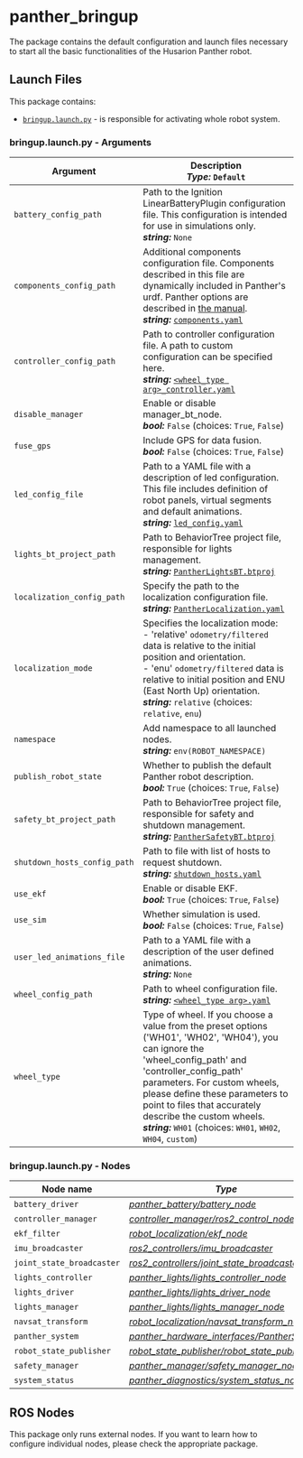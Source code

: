 # panther_bringup

The package contains the default configuration and launch files necessary to start all the basic functionalities of the Husarion Panther robot.

## Launch Files

This package contains:

- [`bringup.launch.py`](#bringuplaunchpy---arguments) - is responsible for activating whole robot system.

### bringup.launch.py - Arguments

| Argument                     | Description <br/> ***Type:*** `Default`                                                                                                                                                                                                                                                                                                                        |
| ---------------------------- | -------------------------------------------------------------------------------------------------------------------------------------------------------------------------------------------------------------------------------------------------------------------------------------------------------------------------------------------------------------- |
| `battery_config_path`        | Path to the Ignition LinearBatteryPlugin configuration file. This configuration is intended for use in simulations only. <br/>  ***string:*** `None`                                                                                                                                                                                                           |
| `components_config_path`     | Additional components configuration file. Components described in this file are dynamically included in Panther's urdf. Panther options are described in [the manual](https://husarion.com/manuals/panther/panther-options).  <br/>  ***string:*** [`components.yaml`](../panther_description/config/components.yaml)                                          |
| `controller_config_path`     | Path to controller configuration file. A path to custom configuration can be specified here. <br/>  ***string:*** [`<wheel_type arg>_controller.yaml`](../panther_controller/config/)                                                                                                                                                                          |
| `disable_manager`            | Enable or disable manager_bt_node.  <br/>  ***bool:*** `False` (choices: `True`, `False`)                                                                                                                                                                                                                                                                      |
| `fuse_gps`                   | Include GPS for data fusion.  <br/>  ***bool:*** `False` (choices: `True`, `False`)                                                                                                                                                                                                                                                                            |
| `led_config_file`            | Path to a YAML file with a description of led configuration. This file includes definition of robot panels, virtual segments and default animations. <br/>  ***string:*** [`led_config.yaml`](../panther_lights/config/led_config.yaml)                                                                                                                        |
| `lights_bt_project_path`     | Path to BehaviorTree project file, responsible for lights management. <br/>  ***string:*** [`PantherLightsBT.btproj`](../panther_manager/behavior_trees/PantherLightsBT.btproj)                                                                                                                                                                                |
| `localization_config_path`   | Specify the path to the localization configuration file. <br/>  ***string:*** [`PantherLocalization.yaml`](../panther_localization/config/relative_localization.yaml)                                                                                                                                                                                          |
| `localization_mode`          | Specifies the localization mode:  <br/>- 'relative' `odometry/filtered` data is relative to the initial position and orientation.  <br/>- 'enu' `odometry/filtered` data is relative to initial position and ENU (East North Up) orientation.  <br/>  ***string:*** `relative` (choices: `relative`, `enu`)                                                    |
| `namespace`                  | Add namespace to all launched nodes. <br/>  ***string:*** `env(ROBOT_NAMESPACE)`                                                                                                                                                                                                                                                                               |
| `publish_robot_state`        | Whether to publish the default Panther robot description.  <br/>  ***bool:*** `True` (choices: `True`, `False`)                                                                                                                                                                                                                                                |
| `safety_bt_project_path`     | Path to BehaviorTree project file, responsible for safety and shutdown management. <br/>  ***string:*** [`PantherSafetyBT.btproj`](../panther_manager/behavior_trees/PantherSafetyBT.btproj)                                                                                                                                                                   |
| `shutdown_hosts_config_path` | Path to file with list of hosts to request shutdown. <br/>  ***string:*** [`shutdown_hosts.yaml`](../panther_manager/config/shutdown_hosts.yaml)                                                                                                                                                                                                               |
| `use_ekf`                    | Enable or disable EKF.  <br/>  ***bool:*** `True` (choices: `True`, `False`)                                                                                                                                                                                                                                                                                   |
| `use_sim`                    | Whether simulation is used.  <br/>  ***bool:*** `False` (choices: `True`, `False`)                                                                                                                                                                                                                                                                             |
| `user_led_animations_file`   | Path to a YAML file with a description of the user defined animations. <br/>  ***string:*** `None`                                                                                                                                                                                                                                                             |
| `wheel_config_path`          | Path to wheel configuration file.  <br/>  ***string:*** [`<wheel_type arg>.yaml`](../panther_description/config)                                                                                   |
| `wheel_type`                 | Type of wheel. If you choose a value from the preset options ('WH01', 'WH02', 'WH04'), you can ignore the 'wheel_config_path' and 'controller_config_path' parameters. For custom wheels, please define these parameters to point to files that accurately describe the custom wheels. <br/>  ***string:*** `WH01` (choices: `WH01`, `WH02`, `WH04`, `custom`) |

### bringup.launch.py - Nodes

| Node name                 | *Type*                                                                                          |
| ------------------------- | ----------------------------------------------------------------------------------------------- |
| `battery_driver`          | [*panther_battery/battery_node*](../panther_battery)                                            |
| `controller_manager`      | [*controller_manager/ros2_control_node*](https://github.com/ros-controls/ros2_control)          |
| `ekf_filter`              | [*robot_localization/ekf_node*](https://github.com/cra-ros-pkg/robot_localization)              |
| `imu_broadcaster`         | [*ros2_controllers/imu_broadcaster*](https://github.com/ros-controls/ros2_controllers)          |
| `joint_state_broadcaster` | [*ros2_controllers/joint_state_broadcaster*](https://github.com/ros-controls/ros2_controllers)  |
| `lights_controller`       | [*panther_lights/lights_controller_node*](../panther_lights)                                    |
| `lights_driver`           | [*panther_lights/lights_driver_node*](../panther_lights)                                        |
| `lights_manager`          | [*panther_lights/lights_manager_node*](../panther_lights)                                       |
| `navsat_transform`        | [*robot_localization/navsat_transform_node*](https://github.com/cra-ros-pkg/robot_localization) |
| `panther_system`          | [*panther_hardware_interfaces/PantherSystem*](../panther_hardware_interfaces)                   |
| `robot_state_publisher`   | [*robot_state_publisher/robot_state_publisher*](https://github.com/ros/robot_state_publisher)   |
| `safety_manager`          | [*panther_manager/safety_manager_node*](../panther_manager)                                     |
| `system_status`           | [*panther_diagnostics/system_status_node*](../panther_diagnostics)                              |

## ROS Nodes

This package only runs external nodes. If you want to learn how to configure individual nodes, please check the appropriate package.
